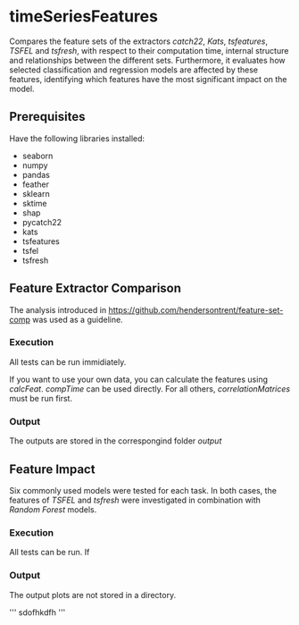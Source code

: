 # timeSeriesFeatures

Compares the feature sets of the extractors _catch22_, _Kats_, _tsfeatures_, _TSFEL_ and _tsfresh_, with respect to their computation time, internal structure and relationships between the different sets.
Furthermore, it evaluates how selected classification and regression models are affected by these features, identifying which features have the most significant impact on the model.





## Prerequisites

Have the following libraries installed:

- seaborn
- numpy
- pandas
- feather
- sklearn
- sktime
- shap
- pycatch22
- kats
- tsfeatures
- tsfel
- tsfresh


## Feature Extractor Comparison

The analysis introduced in https://github.com/hendersontrent/feature-set-comp was used as a guideline.

### Execution
All tests can be run immidiately.


If you want to use your own data, you can calculate the features using _calcFeat_. 
_compTime_ can be used directly. For all others, _correlationMatrices_ must be run first.

### Output

The outputs are stored in the correspongind folder _output_


## Feature Impact

Six commonly used models were tested for each task.
In both cases, the features of _TSFEL_ and _tsfresh_ were investigated in combination with _Random Forest_ models.

### Execution

All tests can be run. If 

### Output

The output plots are not stored in a directory.


'''
sdofhkdfh
'''
